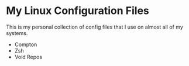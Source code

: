 # My Linux Configuration Files
This is my personal collection of config files that I use on almost all of my systems.

* Compton
* Zsh
* Void Repos